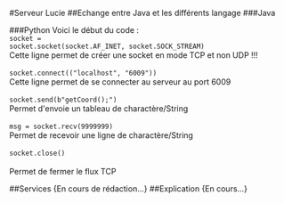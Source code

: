#Serveur Lucie
##Echange entre Java et les différents langage
###Java

###Python
Voici le début du code :<br>
<code>socket = socket.socket(socket.AF_INET, socket.SOCK_STREAM)</code><br>
Cette ligne permet de créer une socket en mode TCP et non UDP !!!<br><br>
<code>socket.connect(("localhost", "6009"))</code><br>
Cette ligne permet de se connecter au serveur au port 6009<br><br>
<code>socket.send(b"getCoord();")</code><br>
Permet d'envoie un tableau de charactère/String<br><br>
<code>msg = socket.recv(9999999)</code><br>
Permet de recevoir une ligne de charactère/String<br><br>
<code>socket.close()</code><br><br>
Permet de fermer le flux TCP<br>

##Services
{En cours de rédaction...}
##Explication
{En cours...}